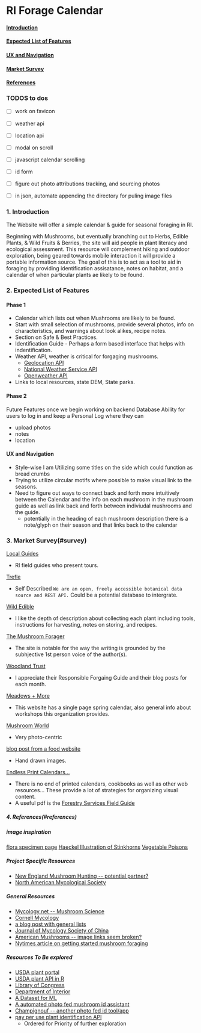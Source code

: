 # RI Forage Calendar
####  [Introduction](#introduction)  
####  [Expected List of Features](#expected-list-of-features)
####  [UX and Navigation](#ux-and-navigation)
####  [Market Survey](#market-survey)
####  [References](#references)

### TODOS to dos
- [ ] work on favicon
- [ ] weather api
- [ ] location api
- [ ] modal on scroll
- [ ] javascript calendar scrolling
- [ ] id form
- [ ] figure out photo attributions tracking, and sourcing photos
- [ ] in json, automate appending the directory for puling image files



### 1. Introduction

The Website will offer a simple calendar & guide for seasonal foraging in RI.

Beginning with Mushrooms, but eventually branching out to Herbs, Edible Plants, & Wild Fruits & Berries, the site will aid people in plant literacy and ecological assessment. This resource will complement hiking and outdoor exploration, being geared towards mobile interaction it will provide a portable information source. The goal of this is to act as a tool to aid in foraging by providing identification assisatance, notes on habitat, and a calendar of when particular plants ae likely to be found.

### 2. Expected List of Features
#### Phase 1
* Calendar which lists out when Mushrooms are likely to be found.
* Start with small selection of mushrooms, provide several photos, info on characteristics, and warnings about look alikes, recipe notes.
* Section on Safe & Best Practices.
* Identification Guide - Perhaps a form based interface that helps with indentification.
* Weather API, weather is critical for forgaging mushrooms.   
  * [Geolocation API](https://developer.mozilla.org/en-US/docs/Web/API/Geolocation_API)
  * [National Weather Service API](https://www.weather.gov/documentation/services-web-api)
  * [Openweather API](https://openweathermap.org/api)
* Links to local resources, state DEM, State parks.

#### Phase 2
Future Features once we begin working on backend Database
Ability for users to log in and keep a Personal Log where they can
* upload photos
* notes
* location

#### UX and Navigation
* Style-wise I am Utilizing some titles on the side which could function as bread crumbs
* Trying to utilize circular motifs where possible to make visual link to the seasons.
* Need to figure out ways to connect back and forth more intuitively between the Calendar and the info on each mushroom in the mushroom guide as well as link back and forth between indiviudal mushrooms and the guide.
   * potentially in the heading of each mushroom description there is a note/glyph on their season and that links back to the calendar


### 3. Market Survey(#survey)
[Local Guides](https://mushroomhunting.org/)
* RI field guides who present tours. 

[Trefle](https://trefle.io/)
* Self Described `We are an open, freely accessible botanical data source and REST API.` Could be a potential database to intergrate.

[Wild Edible](https://www.wildedible.com/foraging)
* I like the depth of description about collecting each plant including tools, instructions for harvesting, notes on storing, and recipes.

[The Mushroom Forager](http://themushroomforager.com/category/foragecast/)
* The site is notable for the way the writing is grounded by the subhjective 1st person voice of the author(s).

[Woodland Trust](https://www.woodlandtrust.org.uk/visiting-woods/things-to-do/foraging/)
* I appreciate their Responsible Forgaing Guide and their blog posts for each month.

[Meadows + More](https://www.meadowsandmore.com/in-the-field/foraging-calendar/)
* This website has a single page spring calendar, also general info about workshops this organization provides.

[Mushroom World](http://www.mushroom.world/mushrooms/list)
* Very photo-centric

[blog post from a food website](https://food52.com/blog/20860-an-illustrated-guide-to-mushroom-foraging-10-earthy-savory-recipes)
* Hand drawn images.

[Endless Print Calendars...](https://www.google.com/search?q=foraging+calendar&safe=off&client=firefox-b-1-d&sxsrf=ALeKk01x5v9r2wR-6wFK-EaaFXV7Xa1eLg:1605312541598&tbm=isch&source=iu&ictx=1&fir=PxhMrXrqCPgApM%252C-QPq0tdN_tA7TM%252C_&vet=1&usg=AI4_-kQmHAGGU0INLKy3W1i4Fni1fWCMkA&sa=X&ved=2ahUKEwi3962e34DtAhWqFlkFHSrZAwoQ9QF6BAgLEEs#imgrc=PxhMrXrqCPgApM)
* There is no end of printed calendars, cookbooks as well as other web resources... These provide a lot of strategies for organizing visual content.
* A useful pdf is the [Forestry Services Field Guide](https://www.fs.fed.us/nrs/pubs/gtr/gtr_nrs79.pdf)


##### 4. References(#references)
##### image inspiration
[flora specimen page](https://www.loc.gov/resource/ppmsca.24849/)
[Haeckel Illustration of Stinkhorns](https://www.loc.gov/item/2015648945/)
[Vegetable Poisons](https://www.loc.gov/resource/ds.06482/)

##### Project Specific Resources 
* [New England Mushroom Hunting -- potential partner?](https://www.facebook.com/Southern-New-England-Mushroom-Hunting-657591177628706/)  
* [North American Mycological Society](https://namyco.org/)
##### General Resources  
* [Mycology.net -- Mushroom Science](https://www.mycology.net/)  
* [Cornell Mycology](http://mycology.cornell.edu/fmush.html)
* [a blog post with general lists](https://www.thebalanceeveryday.com/foraging-for-food-a-monthly-guide-1388185)
* [Journal of Mycology Society of China](https://www.tandfonline.com/toc/tmyc/current)
* [American Mushrooms -- image links seem broken?](https://americanmushrooms.com)
* [Nytimes article on getting started mushroom foraging](https://www.nytimes.com/wirecutter/blog/how-to-hunt-mushrooms/)

##### Resources To Be explored 
* [USDA plant portal](https://plants.sc.egov.usda.gov/java/)
* [USDA plant API in R](https://data.nal.usda.gov/dataset/usda-plants-database-api-r)
* [Library of Congress](https://www.loc.gov/photos/?q=mushrooms)
* [Department of Interior](https://www.doi.gov/library/internet/plants)
* [A Dataset for ML](https://www.kaggle.com/uciml/mushroom-classification)
* [A automated photo fed mushroom id assistant](https://www.fungusid.com/)
 * [Champignouf -- another photo fed id tool/app](https://champignouf.com/)
* [pay per use plant identification API](https://web.plant.id/plant-identification-api/)
  * Ordered for Priority of further exploration

